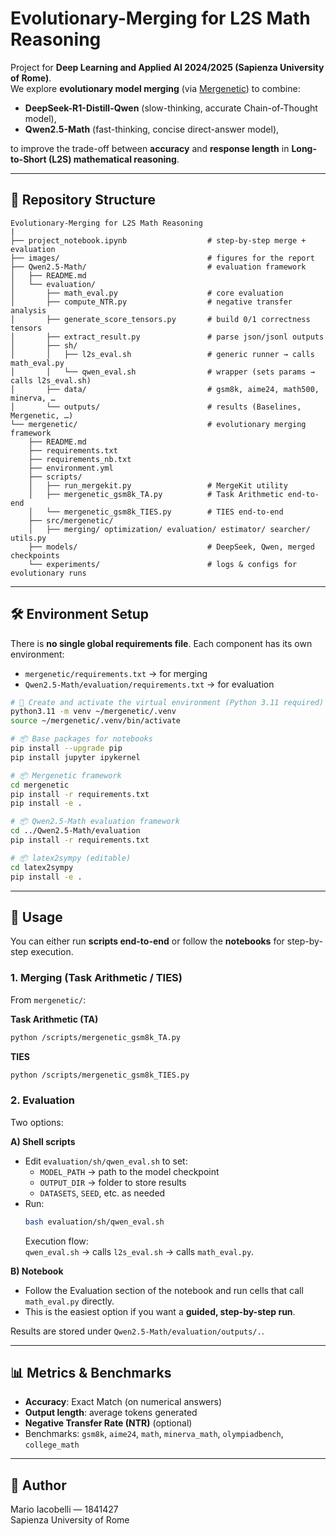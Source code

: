 # Evolutionary-Merging for L2S Math Reasoning

Project for **Deep Learning and Applied AI 2024/2025 (Sapienza University of Rome)**.  
We explore **evolutionary model merging** (via [Mergenetic](https://arxiv.org/abs/2505.11427)) to combine:
- **DeepSeek-R1-Distill-Qwen** (slow-thinking, accurate Chain-of-Thought model),
- **Qwen2.5-Math** (fast-thinking, concise direct-answer model),

to improve the trade-off between **accuracy** and **response length** in **Long-to-Short (L2S) mathematical reasoning**.

---

## 📂 Repository Structure

```
Evolutionary-Merging for L2S Math Reasoning
|
├── project_notebook.ipynb                  # step-by-step merge + evaluation
├── images/                                 # figures for the report
├── Qwen2.5-Math/                           # evaluation framework
│   ├── README.md
│   └── evaluation/
│       ├── math_eval.py                    # core evaluation
│       ├── compute_NTR.py                  # negative transfer analysis
│       ├── generate_score_tensors.py       # build 0/1 correctness tensors
│       ├── extract_result.py               # parse json/jsonl outputs
│       ├── sh/
│       │   ├── l2s_eval.sh                 # generic runner → calls math_eval.py
│       │   └── qwen_eval.sh                # wrapper (sets params → calls l2s_eval.sh)
│       ├── data/                           # gsm8k, aime24, math500, minerva, …
│       └── outputs/                        # results (Baselines, Mergenetic, …)
└── mergenetic/                             # evolutionary merging framework
    ├── README.md
    ├── requirements.txt
    ├── requirements_nb.txt
    ├── environment.yml
    ├── scripts/
    │   ├── run_mergekit.py                 # MergeKit utility
    │   ├── mergenetic_gsm8k_TA.py          # Task Arithmetic end-to-end
    │   └── mergenetic_gsm8k_TIES.py        # TIES end-to-end
    ├── src/mergenetic/
    │   ├── merging/ optimization/ evaluation/ estimator/ searcher/ utils.py
    ├── models/                             # DeepSeek, Qwen, merged checkpoints
    └── experiments/                        # logs & configs for evolutionary runs
```

---

## 🛠️ Environment Setup

There is **no single global requirements file**. Each component has its own environment:

- `mergenetic/requirements.txt` → for merging  
- `Qwen2.5-Math/evaluation/requirements.txt` → for evaluation  


```bash
# 🐍 Create and activate the virtual environment (Python 3.11 required)
python3.11 -m venv ~/mergenetic/.venv
source ~/mergenetic/.venv/bin/activate

# 📦 Base packages for notebooks
pip install --upgrade pip
pip install jupyter ipykernel

# 📦 Mergenetic framework
cd mergenetic
pip install -r requirements.txt
pip install -e .

# 📦 Qwen2.5-Math evaluation framework
cd ../Qwen2.5-Math/evaluation
pip install -r requirements.txt

# 📦 latex2sympy (editable)
cd latex2sympy
pip install -e .
```

---

## 🚀 Usage

You can either run **scripts end-to-end** or follow the **notebooks** for step-by-step execution.

### 1. Merging (Task Arithmetic / TIES)

From `mergenetic/`: 

**Task Arithmetic (TA)**
```bash
python /scripts/mergenetic_gsm8k_TA.py 
```
**TIES**
```bash
python /scripts/mergenetic_gsm8k_TIES.py
```
### 2. Evaluation

Two options:

**A) Shell scripts**  
- Edit `evaluation/sh/qwen_eval.sh` to set:
  - `MODEL_PATH` → path to the model checkpoint
  - `OUTPUT_DIR` → folder to store results
  - `DATASETS`, `SEED`, etc. as needed  
- Run:
  ```bash
  bash evaluation/sh/qwen_eval.sh
  ```
  Execution flow:  
  `qwen_eval.sh` → calls `l2s_eval.sh` → calls `math_eval.py`.

**B) Notebook**  
- Follow the Evaluation section of the notebook and run cells that call `math_eval.py` directly.  
- This is the easiest option if you want a **guided, step-by-step run**.

Results are stored under `Qwen2.5-Math/evaluation/outputs/.`.

---

## 📊 Metrics & Benchmarks

- **Accuracy**: Exact Match (on numerical answers)  
- **Output length**: average tokens generated  
- **Negative Transfer Rate (NTR)** (optional)  
- Benchmarks: `gsm8k`, `aime24`, `math`, `minerva_math`, `olympiadbench`, `college_math`

---

## 👤 Author

Mario Iacobelli — 1841427  
Sapienza University of Rome
